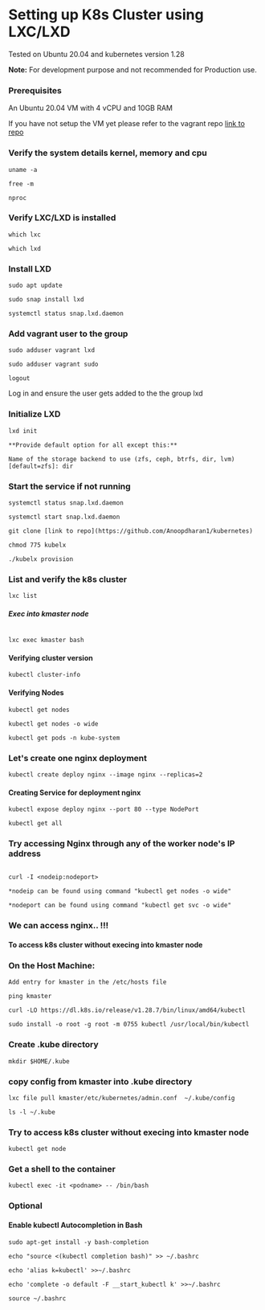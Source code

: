 # Setting up K8s Cluster using LXC/LXD

Tested on Ubuntu 20.04 and kubernetes version 1.28

**Note:** For development purpose and not recommended for Production use. 

### Prerequisites

An Ubuntu 20.04 VM with 4 vCPU and 10GB RAM

If you have not setup the VM yet please refer to the vagrant repo [link to repo](https://github.com/Anoopdharan1/vagrant)

### Verify the system details kernel, memory and cpu 

```
uname -a

free -m

nproc

```
### Verify LXC/LXD is installed

```
which lxc

which lxd

```

### Install LXD

```
sudo apt update

sudo snap install lxd

systemctl status snap.lxd.daemon

```

### Add vagrant user to the group

```
sudo adduser vagrant lxd

sudo adduser vagrant sudo

logout

```

Log in and ensure the user gets added to the the group lxd

### Initialize LXD

```
lxd init

**Provide default option for all except this:**

Name of the storage backend to use (zfs, ceph, btrfs, dir, lvm) [default=zfs]: dir

```

### Start the service if not running

```
systemctl status snap.lxd.daemon

systemctl start snap.lxd.daemon

git clone [link to repo](https://github.com/Anoopdharan1/kubernetes)

chmod 775 kubelx

./kubelx provision

```

### List and verify the k8s cluster

```
lxc list

```

##### Exec into kmaster node

```

lxc exec kmaster bash

```

#### Verifying cluster version

```
kubectl cluster-info

```

#### Verifying Nodes

```
kubectl get nodes

kubectl get nodes -o wide

kubectl get pods -n kube-system

```

### Let's create one nginx deployment

```
kubectl create deploy nginx --image nginx --replicas=2

```

#### Creating Service for deployment nginx

```
kubectl expose deploy nginx --port 80 --type NodePort

kubectl get all

```

### Try accessing Nginx through any of the worker node's IP address

```

curl -I <nodeip:nodeport>

*nodeip can be found using command "kubectl get nodes -o wide"

*nodeport can be found using command "kubectl get svc -o wide"

```

### We can access nginx.. !!!

#### To access k8s cluster without execing into kmaster node
### On the Host Machine:

```
Add entry for kmaster in the /etc/hosts file

ping kmaster

curl -LO https://dl.k8s.io/release/v1.28.7/bin/linux/amd64/kubectl

sudo install -o root -g root -m 0755 kubectl /usr/local/bin/kubectl

```
### Create .kube directory

```
mkdir $HOME/.kube

```

### copy config from kmaster into .kube directory

```
lxc file pull kmaster/etc/kubernetes/admin.conf  ~/.kube/config

ls -l ~/.kube

```

### Try to access k8s cluster without execing into kmaster node

```
kubectl get node

```

### Get a shell to the container

```
kubectl exec -it <podname> -- /bin/bash

```

### Optional
#### Enable kubectl Autocompletion in Bash

```
sudo apt-get install -y bash-completion

echo "source <(kubectl completion bash)" >> ~/.bashrc

echo 'alias k=kubectl' >>~/.bashrc

echo 'complete -o default -F __start_kubectl k' >>~/.bashrc

source ~/.bashrc

```
